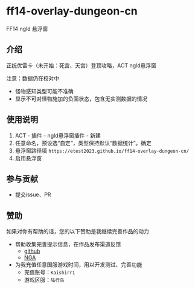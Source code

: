 # ff14-overlay-dungeon-cn
FF14 ngld 悬浮窗

## 介绍
正统优雷卡（未开始：死宫、天宫）登顶攻略，ACT ngld悬浮窗

注意：数据仍在校对中
- 怪物感知类型可能不准确
- 显示不可对怪物施加的负面状态，包含无实测数据的情况

## 使用说明

1.  ACT - 插件 - ngld悬浮窗插件 - 新建
2.  任意命名，预设选“自定”，类型保持默认“数据统计”。确定
3.  悬浮窗路径填 `https://etest2023.github.io/ff14-overlay-dungeon-cn/`
4.  启用悬浮窗

## 参与贡献

- 提交issue、PR

## 赞助

如果对你有帮助的话，您的以下赞助是我继续完善作品的动力

- 帮助收集完善提示信息，在作品发布渠道反馈
  - [github](https://github.com/Etest2023/ff14-overlay-dungeon-cn/issues)
  - [NGA]()
- 为我充值任意国服游戏时间，用以开发测试、完善功能
  - 充值账号：`Kaishirr1`
  - 游戏区服：`陆行鸟`
